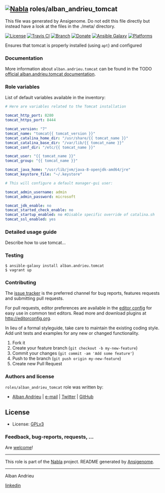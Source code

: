 ## [![Nabla](https://debops.org/images/debops-small.png)](https://github.com/AlbanAndrieu) roles/alban_andrieu_tomcat

This file was generated by Ansigenome. Do not edit this file directly but instead have a look at the files in the ./meta/ directory. 

[![License](http://img.shields.io/:license-apache-blue.svg?style=flat-square)](http://www.apache.org/licenses/LICENSE-2.0.html)
[![Travis CI](https://img.shields.io/travis/AlbanAndrieu/ansible-tomcat.svg?style=flat)](https://travis-ci.org/AlbanAndrieu/ansible-tomcat)
[![Branch](http://img.shields.io/github/tag/AlbanAndrieu/ansible-tomcat.svg?style=flat-square)](https://github.com/AlbanAndrieu/ansible-tomcat/tree/master)
[![Donate](https://img.shields.io/gratipay/AlbanAndrieu.svg?style=flat)](https://www.gratipay.com/~AlbanAndrieu)
[![Ansible Galaxy](https://img.shields.io/badge/galaxy-alban.andrieu.tomcat-660198.svg?style=flat)](https://galaxy.ansible.com/alban.andrieu/tomcat)
[![Platforms](http://img.shields.io/badge/platforms-debian%20/%20ubuntu-lightgrey.svg?style=flat)](#)


Ensures that tomcat is properly installed (using `apt`) and configured


### Documentation

More information about `alban.andrieu.tomcat` can be found in the
TODO [official alban.andrieu.tomcat documentation](https://docs.debops.org/en/latest/ansible/roles/ansible-tomcat/docs/).


### Role variables

List of default variables available in the inventory:

```YAML
# Here are variables related to the Tomcat installation

tomcat_http_port: 8280
tomcat_https_port: 8444

tomcat_version: "7"
tomcat_name: "tomcat{{ tomcat_version }}"
tomcat_catalina_home_dir: "/usr/share/{{ tomcat_name }}"
tomcat_catalina_base_dir: "/var/lib/{{ tomcat_name }}"
tomcat_conf_dir: "/etc/{{ tomcat_name }}"

tomcat_user: "{{ tomcat_name }}"
tomcat_group: "{{ tomcat_name }}"

tomcat_java_home: "/usr/lib/jvm/java-8-openjdk-amd64/jre"
tomcat_keystore_file: "~/.keystore"

# This will configure a default manager-gui user:

tomcat_admin_username: admin
tomcat_admin_password: microsoft

tomcat_jdk_enable: no
tomcat_started_check_enable: no
tomcat_startup_enabled: no #Disable specific override of catalina.sh
tomcat_ssl_enabled: yes
```


### Detailed usage guide

Describe how to use tomcat...

### Testing
```shell
$ ansible-galaxy install alban.andrieu.tomcat
$ vagrant up
```

### Contributing

The [issue tracker](https://github.com/AlbanAndrieu/ansible-tomcat/issues) is the preferred channel for bug reports, features requests and submitting pull requests.

For pull requests, editor preferences are available in the [editor config](.editorconfig) for easy use in common text editors. Read more and download plugins at <http://editorconfig.org>.

In lieu of a formal styleguide, take care to maintain the existing coding style. Add unit tests and examples for any new or changed functionality.

1. Fork it
2. Create your feature branch (`git checkout -b my-new-feature`)
3. Commit your changes (`git commit -am 'Add some feature'`)
4. Push to the branch (`git push origin my-new-feature`)
5. Create new Pull Request

### Authors and license

`roles/alban_andrieu_tomcat` role was written by:

- [Alban Andrieu](fr.linkedin.com/in/nabla/) | [e-mail](mailto:alban.andrieu@free.fr) | [Twitter](https://twitter.com/AlbanAndrieu) | [GitHub](https://github.com/AlbanAndrieu)

License
-------

- License: [GPLv3](https://tldrlegal.com/license/gnu-general-public-license-v3-%28gpl-3%29)

### Feedback, bug-reports, requests, ...

Are [welcome](https://github.com/AlbanAndrieu/ansible-tomcat/issues)!

***

This role is part of the [Nabla](https://github.com/AlbanAndrieu) project.
README generated by [Ansigenome](https://github.com/nickjj/ansigenome/).

***

Alban Andrieu

[linkedin](fr.linkedin.com/in/nabla/)